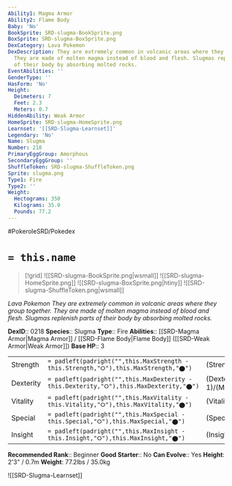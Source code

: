 ```yaml
---
Ability1: Magma Armor
Ability2: Flame Body
Baby: 'No'
BookSprite: SRD-slugma-BookSprite.png
BoxSprite: SRD-slugma-BoxSprite.png
DexCategory: Lava Pokemon
DexDescription: They are extremely common in volcanic areas where they group together.
  They are made of molten magma instead of blood and flesh. Slugmas replenish parts
  of their body by absorbing molted rocks.
EventAbilities: ''
GenderType: ''
HasForm: 'No'
Height:
  Deimeters: 7
  Feet: 2.3
  Meters: 0.7
HiddenAbility: Weak Armor
HomeSprite: SRD-slugma-HomeSprite.png
Learnset: '[[SRD-Slugma-Learnset]]'
Legendary: 'No'
Name: Slugma
Number: 218
PrimaryEggGroup: Amorphous
SecondaryEggGroup: ''
ShuffleToken: SRD-slugma-ShuffleToken.png
Sprite: slugma.png
Type1: Fire
Type2: ''
Weight:
  Hectograms: 350
  Kilograms: 35.0
  Pounds: 77.2
---
```


#PokeroleSRD/Pokedex

# `= this.name`

> [!grid]
> ![[SRD-slugma-BookSprite.png|wsmall]]
> ![[SRD-slugma-HomeSprite.png]]
> ![[SRD-slugma-BoxSprite.png|htiny]]
> ![[SRD-slugma-ShuffleToken.png|wsmall]]


*Lava Pokemon*
*They are extremely common in volcanic areas where they group together. They are made of molten magma instead of blood and flesh. Slugmas replenish parts of their body by absorbing molted rocks.*

**DexID**:: 0218
**Species**:: Slugma
**Type**:: Fire
**Abilities**:: [[SRD-Magma Armor|Magma Armor]] / [[SRD-Flame Body|Flame Body]] ([[SRD-Weak Armor|Weak Armor]])
**Base HP**:: 3

|           |                                                                                        |                                          |
| --------- | -------------------------------------------------------------------------------------- | ---------------------------------------- |
| Strength  | `= padleft(padright("",this.MaxStrength - this.Strength,"⭘"),this.MaxStrength,"⬤")`    | (Strength::1)/(MaxStrength::3)   |
| Dexterity | `= padleft(padright("",this.MaxDexterity - this.Dexterity,"⭘"),this.MaxDexterity,"⬤")` | (Dexterity:: 1)/(MaxDexterity::3) |
| Vitality  | `= padleft(padright("",this.MaxVitality - this.Vitality,"⭘"),this.MaxVitality,"⬤")`    | (Vitality::1)/(MaxVitality::3)   |
| Special   | `= padleft(padright("",this.MaxSpecial - this.Special,"⭘"),this.MaxSpecial,"⬤")`       | (Special::2)/(MaxSpecial::4)     |
| Insight   | `= padleft(padright("",this.MaxInsight - this.Insight,"⭘"),this.MaxInsight,"⬤")`       | (Insight::1)/(MaxInsight::3)     |


**Recommended Rank**:: Beginner
**Good Starter**:: No
**Can Evolve**:: Yes
**Height**: 2'3" / 0.7m
**Weight**: 77.2lbs / 35.0kg

![[SRD-Slugma-Learnset]]